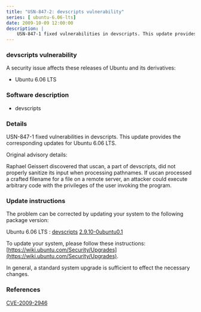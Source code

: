 ```yaml
---
title: "USN-847-2: devscripts vulnerability"
series: [ ubuntu-6.06-lts]
date: 2009-10-09 12:00:00
description: |
    USN-847-1 fixed vulnerabilities in devscripts. This update provides the corresponding updates for Ubuntu 6.06 LTS.
--- 
```

 
 


### devscripts vulnerability

A security issue affects these releases of Ubuntu and its derivatives:

* Ubuntu 6.06 LTS

### Software description

* devscripts 

### Details

USN-847-1 fixed vulnerabilities in devscripts. This update provides the corresponding updates for Ubuntu 6.06 LTS.

Original advisory details:

 Raphael Geissert discovered that uscan, a part of devscripts, did not properly sanitize its input when processing pathnames. If uscan processed a crafted filename for a file on a remote server, an attacker could execute arbitrary code with the privileges of the user invoking the program. 

### Update instructions

The problem can be corrected by updating your system to the following package version:

Ubuntu 6.06 LTS
 : [devscripts](https://launchpad.net/ubuntu/+source/devscripts) <span> [2.9.10-0ubuntu0.1](https://launchpad.net/ubuntu/+source/devscripts/2.9.10-0ubuntu0.1) </span> 

To update your system, please follow these instructions: [https://wiki.ubuntu.com/Security/Upgrades](https://wiki.ubuntu.com/Security/Upgrades).

In general, a standard system upgrade is sufficient to effect the necessary changes. 

### References

 
 [CVE-2009-2946](http://people.ubuntu.com/~ubuntu-security/cve/CVE-2009-2946)
 

